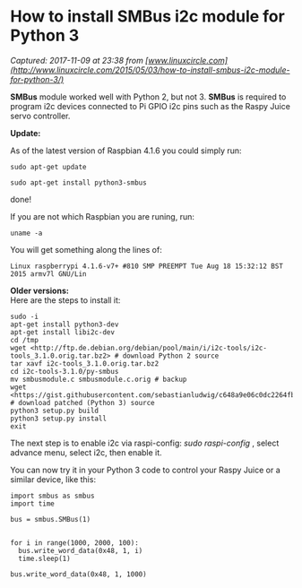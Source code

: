 # How to install SMBus i2c module for Python 3

_Captured: 2017-11-09 at 23:38 from [www.linuxcircle.com](http://www.linuxcircle.com/2015/05/03/how-to-install-smbus-i2c-module-for-python-3/)_

**SMBus** module worked well with Python 2, but not 3. **SMBus** is required to program i2c devices connected to Pi GPIO i2c pins such as the Raspy Juice servo controller.

**Update:**

As of the latest version of Raspbian 4.1.6 you could simply run:
    
    
    sudo apt-get update
    
    sudo apt-get install python3-smbus
    

done!

If you are not which Raspbian you are runing, run:
    
    
    uname -a

You will get something along the lines of:
    
    
    Linux raspberrypi 4.1.6-v7+ #810 SMP PREEMPT Tue Aug 18 15:32:12 BST 2015 armv7l GNU/Lin

**Older versions:**  
Here are the steps to install it:
    
    
    sudo -i
    apt-get install python3-dev
    apt-get install libi2c-dev
    cd /tmp
    wget <http://ftp.de.debian.org/debian/pool/main/i/i2c-tools/i2c-tools_3.1.0.orig.tar.bz2> # download Python 2 source
    tar xavf i2c-tools_3.1.0.orig.tar.bz2
    cd i2c-tools-3.1.0/py-smbus
    mv smbusmodule.c smbusmodule.c.orig # backup
    wget <https://gist.githubusercontent.com/sebastianludwig/c648a9e06c0dc2264fbd/raw/2b74f9e72bbdffe298ce02214be8ea1c20aa290f/smbusmodule.c> # download patched (Python 3) source
    python3 setup.py build
    python3 setup.py install
    exit
    

The next step is to enable i2c via raspi-config: _sudo raspi-config_ , select advance menu, select i2c, then enable it.

You can now try it in your Python 3 code to control your Raspy Juice or a similar device, like this:
    
    
    import smbus as smbus
    import time
    
    bus = smbus.SMBus(1)
    
    
    for i in range(1000, 2000, 100):
      bus.write_word_data(0x48, 1, i)
      time.sleep(1)
    
    bus.write_word_data(0x48, 1, 1000)
    
